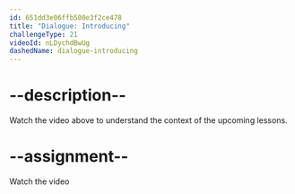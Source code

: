 ```yaml
---
id: 651dd3e06ffb500e3f2ce478
title: "Dialogue: Introducing"
challengeType: 21
videoId: nLDychdBwUg
dashedName: dialogue-introducing
---
```


# --description--

Watch the video above to understand the context of the upcoming lessons.

# --assignment--

Watch the video
